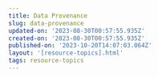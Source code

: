 ```yaml
---
title: Data Provenance
slug: data-provenance
updated-on: '2023-08-30T00:57:55.935Z'
created-on: '2023-08-30T00:57:55.935Z'
published-on: '2023-10-20T14:07:03.064Z'
layout: '[resource-topics].html'
tags: resource-topics
---
```



